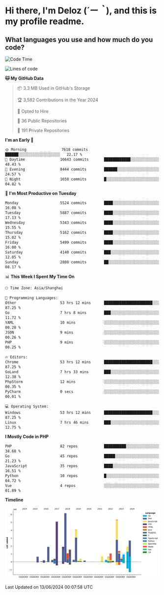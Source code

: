 # **Hi there, I'm Deloz (*´ー｀*), and this is my profile readme.**

## **What languages you use and how much do you code?**

<!--START_SECTION:waka-->
![Code Time](http://img.shields.io/badge/Code%20Time-4%2C189%20hrs%2012%20mins-blue)

![Lines of code](https://img.shields.io/badge/From%20Hello%20World%20I%27ve%20Written-40.0%20million%20lines%20of%20code-blue)

**🐱 My GitHub Data** 

> 📦 3.3 MB Used in GitHub's Storage 
 > 
> 🏆 3,582 Contributions in the Year 2024
 > 
> 💼 Opted to Hire
 > 
> 📜 36 Public Repositories 
 > 
> 🔑 191 Private Repositories 
 > 
**I'm an Early 🐤** 

```text
🌞 Morning                7618 commits        ██████░░░░░░░░░░░░░░░░░░░   22.17 % 
🌆 Daytime                16643 commits       ████████████░░░░░░░░░░░░░   48.43 % 
🌃 Evening                8444 commits        ██████░░░░░░░░░░░░░░░░░░░   24.57 % 
🌙 Night                  1658 commits        █░░░░░░░░░░░░░░░░░░░░░░░░   04.82 % 
```
📅 **I'm Most Productive on Tuesday** 

```text
Monday                   5524 commits        ████░░░░░░░░░░░░░░░░░░░░░   16.08 % 
Tuesday                  5887 commits        ████░░░░░░░░░░░░░░░░░░░░░   17.13 % 
Wednesday                5343 commits        ████░░░░░░░░░░░░░░░░░░░░░   15.55 % 
Thursday                 5162 commits        ████░░░░░░░░░░░░░░░░░░░░░   15.02 % 
Friday                   5499 commits        ████░░░░░░░░░░░░░░░░░░░░░   16.00 % 
Saturday                 4140 commits        ███░░░░░░░░░░░░░░░░░░░░░░   12.05 % 
Sunday                   2808 commits        ██░░░░░░░░░░░░░░░░░░░░░░░   08.17 % 
```


📊 **This Week I Spent My Time On** 

```text
🕑︎ Time Zone: Asia/Shanghai

💬 Programming Languages: 
Other                    53 hrs 12 mins      ██████████████████████░░░   87.25 % 
Go                       7 hrs 8 mins        ███░░░░░░░░░░░░░░░░░░░░░░   11.72 % 
YAML                     10 mins             ░░░░░░░░░░░░░░░░░░░░░░░░░   00.28 % 
JSON                     9 mins              ░░░░░░░░░░░░░░░░░░░░░░░░░   00.26 % 
PHP                      9 mins              ░░░░░░░░░░░░░░░░░░░░░░░░░   00.25 % 

🔥 Editors: 
Chrome                   53 hrs 12 mins      ██████████████████████░░░   87.25 % 
GoLand                   7 hrs 33 mins       ███░░░░░░░░░░░░░░░░░░░░░░   12.38 % 
PhpStorm                 12 mins             ░░░░░░░░░░░░░░░░░░░░░░░░░   00.35 % 
PyCharm                  0 secs              ░░░░░░░░░░░░░░░░░░░░░░░░░   00.01 % 

💻 Operating System: 
Windows                  53 hrs 12 mins      ██████████████████████░░░   87.25 % 
Linux                    7 hrs 46 mins       ███░░░░░░░░░░░░░░░░░░░░░░   12.75 % 
```

**I Mostly Code in PHP** 

```text
PHP                      82 repos            ██████████░░░░░░░░░░░░░░░   38.68 % 
Go                       45 repos            █████░░░░░░░░░░░░░░░░░░░░   21.23 % 
JavaScript               35 repos            ████░░░░░░░░░░░░░░░░░░░░░   16.51 % 
Python                   10 repos            █░░░░░░░░░░░░░░░░░░░░░░░░   04.72 % 
Vue                      4 repos             ░░░░░░░░░░░░░░░░░░░░░░░░░   01.89 % 
```



**Timeline**

![Lines of Code chart](https://raw.githubusercontent.com/deloz/deloz/main/assets/bar_graph.png)


 Last Updated on 13/06/2024 00:07:58 UTC
<!--END_SECTION:waka-->
